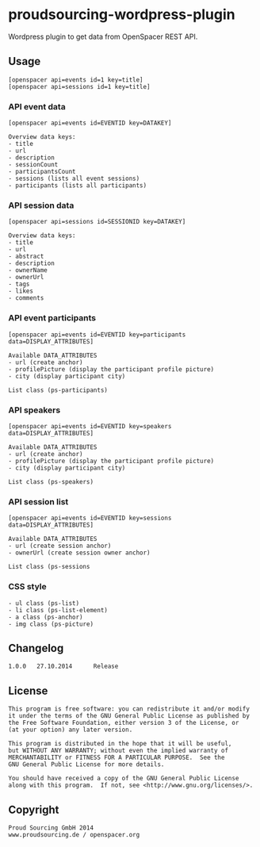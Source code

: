 # proudsourcing-wordpress-plugin

Wordpress plugin to get data from OpenSpacer REST API.


## Usage

	[openspacer api=events id=1 key=title]
	[openspacer api=sessions id=1 key=title]	


### API event data

	[openspacer api=events id=EVENTID key=DATAKEY]
	
	Overview data keys:
	- title
	- url
	- description
	- sessionCount
	- participantsCount
	- sessions (lists all event sessions)
	- participants (lists all participants)


### API session data

	[openspacer api=sessions id=SESSIONID key=DATAKEY]
	
	Overview data keys:
	- title
	- url
	- abstract
	- description
	- ownerName
	- ownerUrl
	- tags
	- likes
	- comments

### API event participants
	
	[openspacer api=events id=EVENTID key=participants data=DISPLAY_ATTRIBUTES]

	Available DATA_ATTRIBUTES
	- url (create anchor)
	- profilePicture (display the participant profile picture)
	- city (display participant city)
	
	List class (ps-participants)

### API speakers
	
	[openspacer api=events id=EVENTID key=speakers data=DISPLAY_ATTRIBUTES]

	Available DATA_ATTRIBUTES
	- url (create anchor)
	- profilePicture (display the participant profile picture)
	- city (display participant city)
	
	List class (ps-speakers)

### API session list
	
	[openspacer api=events id=EVENTID key=sessions data=DISPLAY_ATTRIBUTES]

	Available DATA_ATTRIBUTES
	- url (create session anchor)
	- ownerUrl (create session owner anchor)

	List class (ps-sessions

### CSS style

	- ul class (ps-list)
	- li class (ps-list-element)
	- a class (ps-anchor)
	- img class (ps-picture)
	

## Changelog

	1.0.0	27.10.2014		Release


## License

    This program is free software: you can redistribute it and/or modify
    it under the terms of the GNU General Public License as published by
    the Free Software Foundation, either version 3 of the License, or
    (at your option) any later version.

    This program is distributed in the hope that it will be useful,
    but WITHOUT ANY WARRANTY; without even the implied warranty of
    MERCHANTABILITY or FITNESS FOR A PARTICULAR PURPOSE.  See the
    GNU General Public License for more details.

    You should have received a copy of the GNU General Public License
    along with this program.  If not, see <http://www.gnu.org/licenses/>.
    

## Copyright

	Proud Sourcing GmbH 2014
	www.proudsourcing.de / openspacer.org
	
	
